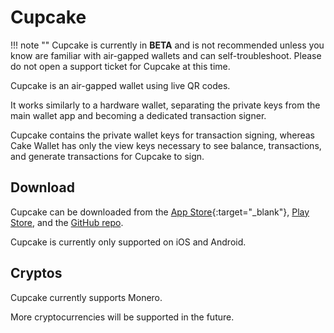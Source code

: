# Cupcake

!!! note ""
    Cupcake is currently in **BETA** and is not recommended unless you know are familiar with air-gapped wallets and can self-troubleshoot.
    Please do not open a support ticket for Cupcake at this time.

Cupcake is an air-gapped wallet using live QR codes.

It works similarly to a hardware wallet, separating the private keys from the main wallet app and becoming a dedicated transaction signer.

Cupcake contains the private wallet keys for transaction signing, whereas Cake Wallet has only the view keys necessary to see balance, transactions, and generate transactions for Cupcake to sign.

## Download

Cupcake can be downloaded from the [App Store](https://apps.apple.com/eg/app/cupcake-by-cake-wallet/id6737430272){:target="_blank"}, [Play Store](https://play.google.com/store/apps/details?id=com.cakewallet.cupcake), and the [GitHub repo](https://github.com/cake-tech/cupcake/releases).

Cupcake is currently only supported on iOS and Android.

## Cryptos

Cupcake currently supports Monero.

More cryptocurrencies will be supported in the future.
